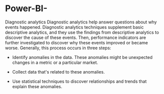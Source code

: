 # Power-BI-


Diagnostic analytics
Diagnostic analytics help answer questions about why events happened. Diagnostic analytics techniques supplement basic descriptive analytics, and they use the findings from descriptive analytics to discover the cause of these events. Then, performance indicators are further investigated to discover why these events improved or became worse. Generally, this process occurs in three steps:

* Identify anomalies in the data. These anomalies might be unexpected changes in a metric or a particular market.

* Collect data that's related to these anomalies.

* Use statistical techniques to discover relationships and trends that explain these anomalies.
